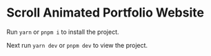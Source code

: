 # Scroll Animated Portfolio Website

Run `yarn` or `pnpm i` to install the project.

Next run `yarn dev` or `pnpm dev` to view the project.
